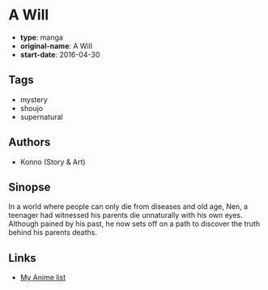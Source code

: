 # A Will

-   **type**: manga
-   **original-name**: A Will
-   **start-date**: 2016-04-30

## Tags

-   mystery
-   shoujo
-   supernatural

## Authors

-   Konno (Story & Art)

## Sinopse

In a world where people can only die from diseases and old age, Nen, a teenager had witnessed his parents die unnaturally with his own eyes. Although pained by his past, he now sets off on a path to discover the truth behind his parents deaths.

## Links

-   [My Anime list](https://myanimelist.net/manga/99852/A_Will)
